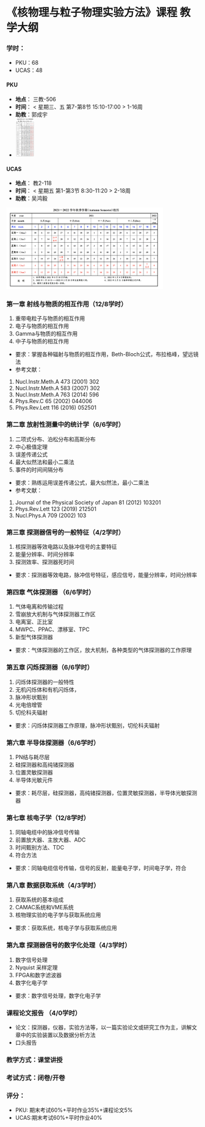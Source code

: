 # 《核物理与粒子物理实验方法》课程 教学大纲 

### 学时：
- PKU：68
- UCAS：48

#### PKU
- **地点**： 三教-506
- **时间**： < 星期三、五 第7-第8节 15:10-17:00 > 1-16周
- **助教**：郭成宇
- <img src="fig/pku_calender.png" alt="pku" style="zoom:10%;" />
#### UCAS

- **地点**： 教2-118 
- **时间**： < 星期五 第1-第3节 8:30-11:20 > 2-18周
- **助教**：吴鸿毅
<img src="fig/ucas_calender.png" alt="pku" style="zoom:40%;" />

### 第一章 射线与物质的相互作用（12/8学时）  
1. 重带电粒子与物质的相互作用  
2. 电子与物质的相互作用  
3. Gamma与物质的相互作用  
4. 中子与物质的相互作用  
- 要求：掌握各种辐射与物质的相互作用，Beth-Bloch公式，布拉格峰，望远镜法
- 参考文献：
 1. Nucl.Instr.Meth.A 473 (2001) 302
 2. Nucl.Instr.Meth.A 583 (2007) 302
 3. Nucl.Instr.Meth.A 763 (2014) 596
 4. Phys.Rev.C 65 (2002) 044006
 5. Phys.Rev.Lett 116 (2016) 052501 

### 第二章 放射性测量中的统计学（6/6学时）
1. 二项式分布、泊松分布和高斯分布  
2. 中心极值定理  
3. 误差传递公式  
4. 最大似然法和最小二乘法 
5. 事件的时间间隔分布  
- 要求：熟练运用误差传递公式，最大似然法，最小二乘法
- 参考文献：
 1. Journal of the Physical Society of Japan 81 (2012) 103201
 2. Phys.Rev.Lett 123 (2019) 212501 
 3. Nucl.Phys.A 709 (2002) 103

### 第三章 探测器信号的一般特征（4/2学时）  
1. 核探测器等效电路以及脉冲信号的主要特征  
2. 能量分辨率、时间分辨率  
3. 探测效率、探测器死时间  
- 要求：探测器等效电路，脉冲信号特征，感应信号，能量分辨率，时间分辨率

### 第四章 气体探测器 （6/6学时）  
1. 气体电离和传输过程  
2. 雪崩放大机制与气体探测器工作区  
3. 电离室、正比室  
4. MWPC、PPAC、漂移室、TPC  
5. 新型气体探测器  
- 要求：气体探测器的工作区，放大机制，各种类型的气体探测器的工作原理

### 第五章 闪烁探测器（6/6学时）  
1. 闪烁体探测器的一般特性  
2. 无机闪烁体和有机闪烁体，  
3. 脉冲形状甄别  
4. 光电倍增管  
5. 切伦科夫辐射
- 要求：闪烁体探测器工作原理，脉冲形状甄别，切伦科夫辐射

### 第六章 半导体探测器（6/6学时）  
1. PN结与耗尽层  
2. 硅探测器和高纯锗探测器 
3. 位置灵敏探测器  
4. 半导体光敏元件  
- 要求：耗尽层，硅探测器，高纯锗探测器，位置灵敏探测器，半导体光敏探测器

### 第七章 核电子学（12/8学时）  
1. 同轴电缆中的脉冲信号传输  
2. 前置放大器、主放大器、ADC  
3. 时间甄别方法、TDC  
4. 符合方法  
- 要求：同轴电缆信号传输，信号的反射，能量电子学，时间电子学，符合

### 第八章 数据获取系统（4/3学时）  
1. 获取系统的基本组成  
2. CAMAC系统和VME系统  
3. 核物理实验的电子学与获取系统应用  
- 要求：获取系统，核电子学与获取系统应用

### 第九章 探测器信号的数字化处理（4/3学时）  
1. 数字信号处理  
2. Nyquist 采样定理  
3. FPGA和数字滤波器  
4. 数字化电子学  
- 要求：数字信号处理，数字化电子学

### 课程论文报告 （4/0学时）
- 论文：探测器，仪器，实验方法等，以一篇实验论文或研究工作为主，讲解文章中的实验装置以及数据分析方法
- 口头报告

### 教学方式：课堂讲授
### 考试方式：闭卷/开卷
### 评分：
- PKU: 期末考试60%+平时作业35%+课程论文5%
- UCAS:期末考试60%+平时作业40%




